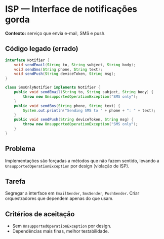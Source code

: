 # ISP — Interface de notificações gorda

**Contexto:** serviço que envia e-mail, SMS e push.

## Código legado (errado)
```java
interface Notifier {
    void sendEmail(String to, String subject, String body);
    void sendSms(String phone, String text);
    void sendPush(String deviceToken, String msg);
}

class SmsOnlyNotifier implements Notifier {
    public void sendEmail(String to, String subject, String body) {
        throw new UnsupportedOperationException("SMS only");
    }
    public void sendSms(String phone, String text) {
        System.out.println("Sending SMS to " + phone + ": " + text);
    }
    public void sendPush(String deviceToken, String msg) {
        throw new UnsupportedOperationException("SMS only");
    }
}
```

## Problema
Implementações são forçadas a métodos que não fazem sentido, levando a `UnsupportedOperationException` por design (violação de ISP).

## Tarefa
Segregar a interface em `EmailSender`, `SmsSender`, `PushSender`. Criar orquestradores que dependem apenas do que usam.

## Critérios de aceitação
- Sem `UnsupportedOperationException` por design.
- Dependências mais finas, melhor testabilidade.
